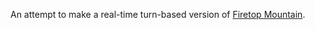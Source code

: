 An attempt to make a real-time turn-based version of [Firetop Mountain][].

[Firetop Mountain]: http://www.gamerz.net/~fm/Main/
